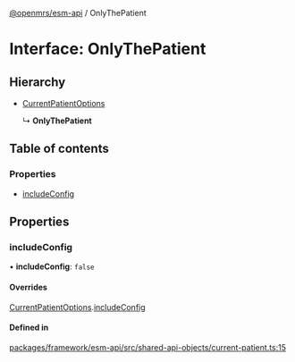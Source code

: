 [@openmrs/esm-api](../API.md) / OnlyThePatient

# Interface: OnlyThePatient

## Hierarchy

- [CurrentPatientOptions](currentpatientoptions.md)

  ↳ **OnlyThePatient**

## Table of contents

### Properties

- [includeConfig](onlythepatient.md#includeconfig)

## Properties

### includeConfig

• **includeConfig**: ``false``

#### Overrides

[CurrentPatientOptions](currentpatientoptions.md).[includeConfig](currentpatientoptions.md#includeconfig)

#### Defined in

[packages/framework/esm-api/src/shared-api-objects/current-patient.ts:15](https://github.com/openmrs/openmrs-esm-core/blob/master/packages/framework/esm-api/src/shared-api-objects/current-patient.ts#L15)

